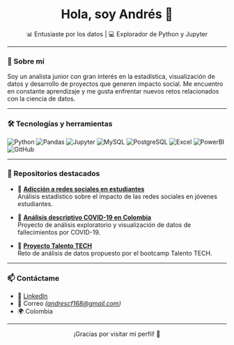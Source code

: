 <h1 align="center">Hola, soy Andrés 👋</h1>

<p align="center">
📊 Entusiaste por los datos | 💻 Explorador de Python y Jupyter
</p>

---

### 🚀 Sobre mí

Soy un analista junior con gran interés en la estadística, visualización de datos y desarrollo de proyectos que generen impacto social. Me encuentro en constante aprendizaje y me gusta enfrentar nuevos retos relacionados con la ciencia de datos.

---

### 🛠 Tecnologías y herramientas

![Python](https://img.shields.io/badge/Python-3776AB?style=flat&logo=python&logoColor=white)
![Pandas](https://img.shields.io/badge/Pandas-150458?style=flat&logo=pandas&logoColor=white)
![Jupyter](https://img.shields.io/badge/Jupyter-F37626?style=flat&logo=jupyter&logoColor=white)
![MySQL](https://img.shields.io/badge/MySQL-4479A1?style=flat&logo=mysql&logoColor=white)
![PostgreSQL](https://img.shields.io/badge/PostgreSQL-4169E1?style=flat&logo=postgresql&logoColor=white)
![Excel](https://img.shields.io/badge/Excel-217346?style=flat&logo=microsoft-excel&logoColor=white)
![PowerBI](https://img.shields.io/badge/PowerBI-F2C811?style=flat&logo=powerbi&logoColor=black)
![GitHub](https://img.shields.io/badge/GitHub-181717?style=flat&logo=github&logoColor=white)

---

### 📂 Repositorios destacados

- 📌 [**Adicción a redes sociales en estudiantes**](https://github.com/Andresc99/Adiccion-a-redes-sociales-en-estudiantes)  
  Análisis estadístico sobre el impacto de las redes sociales en jóvenes estudiantes.

- 📌 [**Análisis descriptivo COVID-19 en Colombia**](https://github.com/Andresc99/An-lisis-descriptivo-de-fallecidos-por-COVID-19-en-Colombia)  
  Proyecto de análisis exploratorio y visualización de datos de fallecimientos por COVID-19.

- 📌 [**Proyecto Talento TECH**](https://github.com/Andresc99/Proyecto_de_Analisis_TalentoTECH)  
  Reto de análisis de datos propuesto por el bootcamp Talento TECH.

---

### 📫 Contáctame

- 💼 [LinkedIn]([https://www.linkedin.com/in/andres-c99/](https://www.linkedin.com/in/andrescc99/))
- 📧 Correo *(andrescf168@gmail.com)*
- 🌍 Colombia

---

<p align="center">
  ¡Gracias por visitar mi perfil! 🌟
</p>
